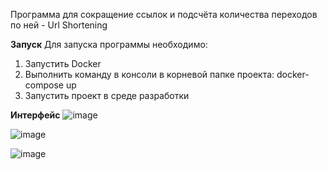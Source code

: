 Программа для сокращение ссылок и подсчёта количества переходов по ней - Url Shortening

**Запуск**
Для запуска программы необходимо:
1) Запустить Docker
2) Выполнить команду в консоли в корневой папке проекта:
   docker-compose up
3) Запустить проект в среде разработки


**Интерфейс**
![image](https://github.com/Odinson137/UrlShortening/assets/87028237/f1b23ae3-68e2-4a61-8a36-51bdb62d03d8)

![image](https://github.com/Odinson137/UrlShortening/assets/87028237/f0272cc8-30e4-4d08-932b-422f162390b3)

![image](https://github.com/Odinson137/UrlShortening/assets/87028237/46dacf11-8b56-4a57-9701-20bc998b90fb)
